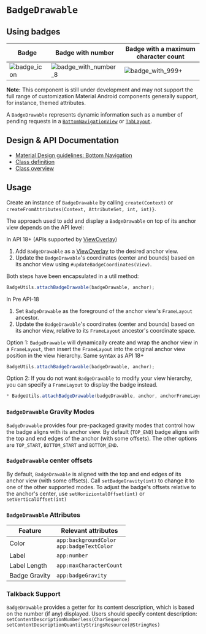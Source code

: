 <!--docs:
title: "Badge"
layout: detail
section: components
excerpt: "Badges can contain dynamic information, such as a number of pending requests."
iconId: badge
path: /catalog/badging/
-->

# `BadgeDrawable`

## Using badges

Badge                                         | Badge with number                                    | Badge with a maximum character count
--------------------------------------------- | ---------------------------------------------------- | ------------------------------------
![badge_icon](assets/badge/IconOnlyBadge.png) | ![badge_with_number_8](assets/badge/BadgeNumber.png) | ![badge_with_999+](assets/badge/BadgeNumberLongerThanMaxCharCount.png)

**Note:** This component is still under development and may not support the full
range of customization Material Android components generally support, for
instance, themed attributes.

A `BadgeDrawable` represents dynamic information such as a number of pending
requests in a [`BottomNavigationView`](BottomNavigation.md) or
[`TabLayout`](Tabs.md).

## Design & API Documentation

-   [Material Design guidelines: Bottom Navigation](https://material.io/design/components/bottom-navigation.html#behavior)
-   [Class definition](https://github.com/material-components/material-components-android/tree/master/lib/java/com.bottombar.navigation.material/badge/BadgeDrawable.java)
-   [Class overview](https://developer.android.com/reference/com.bottombar.navigation.material/badge/BadgeDrawable)

## Usage

Create an instance of `BadgeDrawable` by calling `create(Context)` or
`createFromAttributes(Context, AttributeSet, int, int)}`.

The approach used to add and display a `BadgeDrawable` on top of its anchor view
depends on the API level:

In API 18+ (APIs supported by
[ViewOverlay](https://developer.android.com/reference/android/view/ViewOverlay))

1.  Add `BadgeDrawable` as a
    [ViewOverlay](https://developer.android.com/reference/android/view/ViewOverlay)
    to the desired anchor view.
2.  Update the `BadgeDrawable`'s coordinates (center and bounds) based on its
    anchor view using `#updateBadgeCoordinates(View)`.

Both steps have been encapsulated in a util method:

```java
BadgeUtils.attachBadgeDrawable(badgeDrawable, anchor);
```

In Pre API-18

1.  Set `BadgeDrawable` as the foreground of the anchor view's `FrameLayout`
    ancestor.
2.  Update the `BadgeDrawable`'s coordinates (center and bounds) based on its
    anchor view, relative to its `FrameLayout` ancestor's coordinate space.

Option 1: `BadgeDrawable` will dynamically create and wrap the anchor view in a
`FrameLayout`, then insert the `FrameLayout` into the original anchor view
position in the view hierarchy. Same syntax as API 18+

```java
BadgeUtils.attachBadgeDrawable(badgeDrawable, anchor);
```

Option 2: If you do not want `BadgeDrawable` to modify your view hierarchy, you
can specify a `FrameLayout` to display the badge instead.

```java
* BadgeUtils.attachBadgeDrawable(badgeDrawable, anchor, anchorFrameLayoutParent);
```

### `BadgeDrawable` Gravity Modes

`BadgeDrawable` provides four pre-packaged gravity modes that control how the
badge aligns with its anchor view. By default (`TOP_END`) badge aligns with the
top and end edges of the anchor (with some offsets). The other options are
`TOP_START`, `BOTTOM_START` and `BOTTOM_END`.

### `BadgeDrawable` center offsets

By default, `BadgeDrawable` is aligned with the top and end edges of its anchor
view (with some offsets). Call `setBadgeGravity(int)` to change it to one of the
other supported modes. To adjust the badge's offsets relative to the anchor's
center, use `setHoriziontalOffset(int)` or `setVerticalOffset(int)`

### `BadgeDrawable` Attributes

Feature       | Relevant attributes
------------- | -----------------------------------------------
Color         | `app:backgroundColor` <br> `app:badgeTextColor`
Label         | `app:number`
Label Length  | `app:maxCharacterCount`
Badge Gravity | `app:badgeGravity`

### Talkback Support

`BadgeDrawable` provides a getter for its content description, which is based on
the number (if any) displayed. Users should specify content description:
`setContentDescriptionNumberless(CharSequence)`
`setContentDescriptionQuantityStringsResource(@StringRes)`
